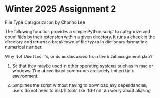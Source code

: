 # Winter 2025 Assignment 2

File Type Categorization by Chanho Lee

The following function provides a simple Python script to categorize and count files by their extension within a given directory. It runs a check in the directory and returns a breakdown of file types in dictionary format in a numerical number.

Why Not Use `find`, `fd`, or `du` as discussed from the intial assignment plan?

1. So that they maybe used in other operating systems such as in mac or windows. The above listed commands are solely limited Unix environment.

2. Simplifies the script without having to download any dependancies, users do not need to install tools like 'fd-find' an worry about aliasing 

